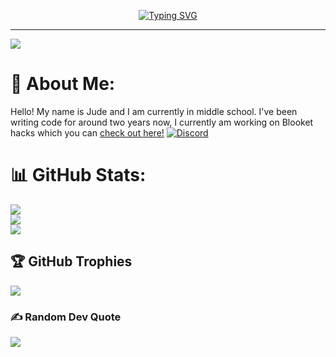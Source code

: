 <p align="center"> <a  href="https://git.io/typing-svg"><img src="https://readme-typing-svg.demolab.com?font=Comic+Sans+Ms&size=25&duration=1000&pause=500&color=2150F7&width=435&lines=Middle+school+code+developer!;4%2B+Years+coding.;Always+open+to+new+languages." alt="Typing SVG" /></a></p>


---
[![](https://visitcount.itsvg.in/api?id=jude-gideon&icon=2&color=9)](https://visitcount.itsvg.in)

# 💫 About Me:
Hello! My name is Jude and I am currently in middle school. I've been writing code for around two years now, I currently am working on Blooket hacks which you can [check out here!](https://github.com/Jude-Gideon/Blooket)
[![Discord](https://img.shields.io/badge/Discord-%237289DA.svg?logo=Discord&logoColor=white)](https://discord.com/invite/89kVaeGr9m)

# 📊 GitHub Stats:
![](https://github-readme-stats.vercel.app/api?username=jude-gideon&theme=dark&hide_border=false&include_all_commits=true&count_private=true)<br/>
![](https://github-readme-streak-stats.herokuapp.com/?user=jude-gideon&theme=dark&hide_border=false)<br/>
![](https://github-readme-stats.vercel.app/api/top-langs/?username=jude-gideon&theme=dark&hide_border=false&include_all_commits=true&count_private=true&layout=compact)

## 🏆 GitHub Trophies
![](https://github-profile-trophy.vercel.app/?username=jude-gideon&theme=onedark&no-frame=false&no-bg=false&margin-w=4)

### ✍️ Random Dev Quote
![](https://quotes-github-readme.vercel.app/api?type=horizontal&theme=tokyonight)

